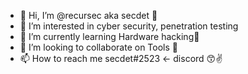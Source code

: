 - 👋 Hi, I’m @recursec aka secdet 💞️ 
- 👀 I’m interested in cyber security, penetration testing
- 🌱 I’m currently learning Hardware hacking🤖
- 💞️ I’m looking to collaborate on Tools 💞️ 
- 📫 How to reach me secdet#2523 <- discord  😙✌️

<!---
recursec/recursec is a ✨ special ✨ repository because its `README.md` (this file) appears on your GitHub profile.
You can click the Preview link to take a look at your changes.
--->
